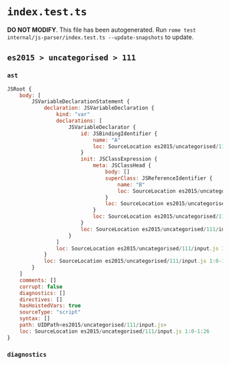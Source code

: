 # `index.test.ts`

**DO NOT MODIFY**. This file has been autogenerated. Run `rome test internal/js-parser/index.test.ts --update-snapshots` to update.

## `es2015 > uncategorised > 111`

### `ast`

```javascript
JSRoot {
	body: [
		JSVariableDeclarationStatement {
			declaration: JSVariableDeclaration {
				kind: "var"
				declarations: [
					JSVariableDeclarator {
						id: JSBindingIdentifier {
							name: "A"
							loc: SourceLocation es2015/uncategorised/111/input.js 1:4-1:5 (A)
						}
						init: JSClassExpression {
							meta: JSClassHead {
								body: []
								superClass: JSReferenceIdentifier {
									name: "B"
									loc: SourceLocation es2015/uncategorised/111/input.js 1:22-1:23 (B)
								}
								loc: SourceLocation es2015/uncategorised/111/input.js 1:8-1:26
							}
							loc: SourceLocation es2015/uncategorised/111/input.js 1:8-1:26
						}
						loc: SourceLocation es2015/uncategorised/111/input.js 1:4-1:26
					}
				]
				loc: SourceLocation es2015/uncategorised/111/input.js 1:0-1:26
			}
			loc: SourceLocation es2015/uncategorised/111/input.js 1:0-1:26
		}
	]
	comments: []
	corrupt: false
	diagnostics: []
	directives: []
	hasHoistedVars: true
	sourceType: "script"
	syntax: []
	path: UIDPath<es2015/uncategorised/111/input.js>
	loc: SourceLocation es2015/uncategorised/111/input.js 1:0-1:26
}
```

### `diagnostics`

```

```
